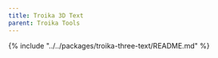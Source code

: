 ```yaml
---
title: Troika 3D Text
parent: Troika Tools
---
```


{% include "../../packages/troika-three-text/README.md" %}
